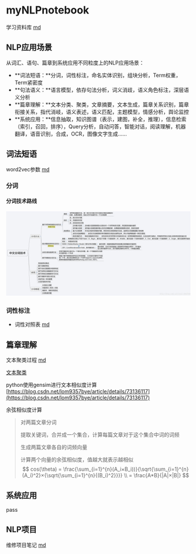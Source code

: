 # myNLPnotebook



学习资料库 [md](./mds/学习资料库.md)



## NLP应用场景

从词汇、语句、篇章到系统应用不同粒度上的NLP应用场景：

* **词法短语：**分词，词性标注，命名实体识别，组块分析，Term权重，Term紧密度
* **句法语义：**语言模型，依存句法分析，词义消歧，语义角色标注，深层语义分析
* **篇章理解：**文本分类、聚类，文章摘要，文本生成，篇章关系识别，篇章衔接关系，指代消岐，语义表述，语义匹配，主题模型，情感分析，舆论监控
* **系统应用：**信息抽取，知识图谱（表示，建图，补全，推理），信息检索（索引，召回，排序），Query分析，自动问答，智能对话，阅读理解，机器翻译，语音识别，合成，OCR，图像文字生成......

## 词法短语

word2vec参数 [md](./mds/word2vec.md)

### 分词

#### 分词技术路线

![分词技术](./images/中文分词技术.png)

### 词性标注

* 词性对照表 [md](./mds/汉语词性.md)



## 篇章理解

文本聚类过程 [md](./mds/文本聚类的过程.md)

[文本聚类](https://www.jianshu.com/p/40493f4010a9)

python使用gensim进行文本相似度计算 [https://blog.csdn.net/lom9357bye/article/details/73136117](https://blog.csdn.net/lom9357bye/article/details/73136117)

余弦相似度计算

> 对两篇文章分词
>
> 提取关键词，合并成一个集合，计算每篇文章对于这个集合中词的词频
>
> 生成两篇文章各自的词频向量
>
> 计算两个向量的余弦相似度，值越大就表示越相似
> $$
> cos(\theta) = \frac{\sum_{i=1}^{n}(A_i×B_i))}{\sqrt{\sum_{i=1}^{n}(A_i)^2}×{\sqrt{\sum_{i=1}^{n}{(B_i)^2}}}} \\ = \frac{A*B}{|A|×|B|}
> $$
> 





## 系统应用

pass

## NLP项目

维修项目笔记 [md](./mds/维修项目笔记.md)

